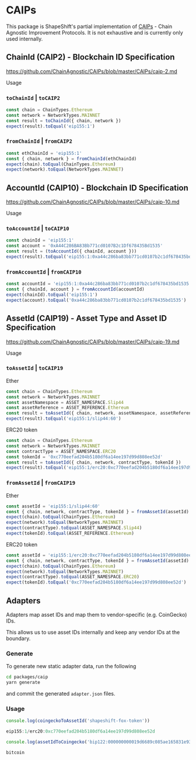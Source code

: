 # CAIPs

This package is ShapeShift's partial implementation of [CAIPs](https://github.com/ChainAgnostic/CAIPs) - Chain Agnostic Improvement Protocols.
It is not exhaustive and is currently only used internally.

## ChainId (CAIP2) - Blockchain ID Specification

https://github.com/ChainAgnostic/CAIPs/blob/master/CAIPs/caip-2.md

Usage

### `toChainId` | `toCAIP2`

```ts
const chain = ChainTypes.Ethereum
const network = NetworkTypes.MAINNET
const result = toChainId({ chain, network })
expect(result).toEqual('eip155:1')
```

### `fromChainId` | `fromCAIP2`

```ts
const ethChainId = 'eip155:1'
const { chain, network } = fromChainId(ethChainId)
expect(chain).toEqual(ChainTypes.Ethereum)
expect(network).toEqual(NetworkTypes.MAINNET)
```

## AccountId (CAIP10) - Blockchain ID Specification

https://github.com/ChainAgnostic/CAIPs/blob/master/CAIPs/caip-10.md

Usage

### `toAccountId` | `toCAIP10`

```ts
const chainId = 'eip155:1'
const account = '0xA44C286BA83Bb771cd0107B2c1Df678435Bd1535'
const result = (toAccountId({ chainId, account }))
expect(result).toEqual('eip155:1:0xa44c286ba83bb771cd0107b2c1df678435bd1535')
```

### `fromAccountId` | `fromCAIP10`

```ts
const accountId = 'eip155:1:0xa44c286ba83bb771cd0107b2c1df678435bd1535'
const { chainId, account } = fromAccountId(accountId)
expect(chainId).toEqual('eip155:1')
expect(account).toEqual('0xa44c286ba83bb771cd0107b2c1df678435bd1535')
```

## AssetId (CAIP19) - Asset Type and Asset ID Specification

https://github.com/ChainAgnostic/CAIPs/blob/master/CAIPs/caip-19.md

Usage

### `toAssetId` | `toCAIP19`

Ether

```ts
const chain = ChainTypes.Ethereum
const network = NetworkTypes.MAINNET
const assetNamespace = ASSET_NAMESPACE.Slip44
const assetReference = ASSET_REFERENCE.Ethereum
const result = toAssetId({ chain, network, assetNamespace, assetReference })
expect(result).toEqual('eip155:1/slip44:60')
```

ERC20 token

```ts
const chain = ChainTypes.Ethereum
const network = NetworkTypes.MAINNET
const contractType = ASSET_NAMESPACE.ERC20
const tokenId = '0xc770eefad204b5180df6a14ee197d99d808ee52d'
const result = toAssetId({ chain, network, contractType, tokenId })
expect(result).toEqual('eip155:1/erc20:0xc770eefad204b5180df6a14ee197d99d808ee52d')
```

### `fromAssetId` | `fromCAIP19`

Ether

```ts
const assetId = 'eip155:1/slip44:60'
const { chain, network, contractType, tokenId } = fromAssetId(assetId)
expect(chain).toEqual(ChainTypes.Ethereum)
expect(network).toEqual(NetworkTypes.MAINNET)
expect(contractType).toEqual(ASSET_NAMESPACE.Slip44)
expect(tokenId).toEqual(ASSET_REFERENCE.Ethereum)
```

ERC20 token

```ts
const assetId = 'eip155:1/erc20:0xc770eefad204b5180df6a14ee197d99d808ee52d'
const { chain, network, contractType, tokenId } = fromAssetId(assetId)
expect(chain).toEqual(ChainTypes.Ethereum)
expect(network).toEqual(NetworkTypes.MAINNET)
expect(contractType).toEqual(ASSET_NAMESPACE.ERC20)
expect(tokenId).toEqual('0xc770eefad204b5180df6a14ee197d99d808ee52d')
```

## Adapters

Adapters map asset IDs and map them to vendor-specific (e.g. CoinGecko) IDs.

This allows us to use asset IDs internally and keep any vendor IDs at the boundary.

### Generate

To generate new static adapter data, run the following

```zsh
cd packages/caip
yarn generate
```

and commit the generated `adapter.json` files.

### Usage

```ts
console.log(coingeckoToAssetId('shapeshift-fox-token'))

eip155:1/erc20:0xc770eefad204b5180df6a14ee197d99d808ee52d

console.log(assetIdToCoingecko('bip122:000000000019d6689c085ae165831e93/slip44:0'))

bitcoin
```
